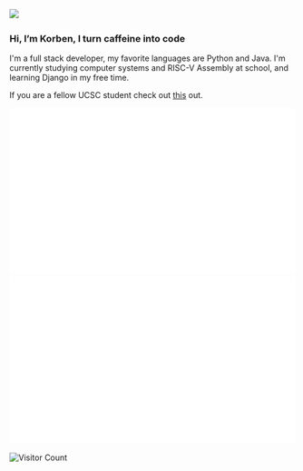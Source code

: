 ![](https://img.shields.io/badge/GitHub-Korbexmachina-red)

### Hi, I’m Korben, I turn caffeine into code
I'm a full stack developer, my favorite languages are Python and Java.
I'm currently studying computer systems and RISC-V Assembly at school, and learning Django in my free time.

If you are a fellow UCSC student check out [this](https://slugbites.azurewebsites.net/home/) out.

![](https://raw.githubusercontent.com/korbexmachina/github-stats/master/generated/overview.svg#gh-dark-mode-only)
![](https://raw.githubusercontent.com/korbexmachina/github-stats/master/generated/languages.svg#gh-dark-mode-only)

![Visitor Count](https://profile-counter.glitch.me/korbexmachina/count.svg)
